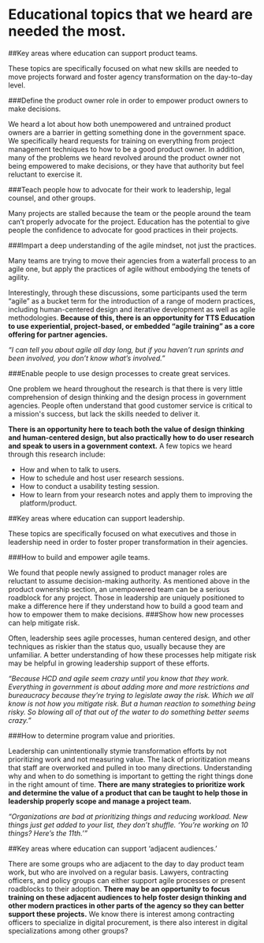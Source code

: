 # Educational topics that we heard are needed the most.

##Key areas where education can support product teams.

These topics are specifically focused on what new skills are needed to move projects forward and foster agency transformation on the day-to-day level.

###Define the product owner role in order to empower product owners to make decisions.

We heard a lot about how both unempowered and untrained product owners are a barrier in getting something done in the government space. We specifically heard requests for training on everything from project management techniques to how to be a good product owner. In addition, many of the problems we heard revolved around the product owner not being empowered to make decisions, or they have that authority but feel reluctant to exercise it. 

###Teach people how to advocate for their work to leadership, legal counsel, and other groups.

Many projects are stalled because the team or the people around the team can’t properly advocate for the project. Education has the potential to give people the confidence to advocate for good practices in their projects. 

###Impart a deep understanding of the agile mindset, not just the practices. 

Many teams are trying to move their agencies from a waterfall process to an agile one, but apply the practices of agile without embodying the tenets of agility. 

Interestingly, through these discussions, some participants used the term “agile” as a bucket term for the introduction of a range of modern practices, including human-centered design and iterative development as well as agile methodologies. **Because of this, there is an opportunity for TTS Education to use experiential, project-based, or embedded “agile training” as a core offering for partner agencies.**

_“I can tell you about agile all day long, but if you haven’t run sprints and been involved, you don’t know what’s involved.”_

###Enable people to use design processes to create great services. 

One problem we heard throughout the research is that there is very little comprehension of design thinking and the design process in government agencies. People often understand that good customer service is critical to a mission's success, but lack the skills needed to deliver it. 

**There is an opportunity here to teach both the value of design thinking and human-centered design, but also practically how to do user research and speak to users in a government context.** A few topics we heard through this research include:

- How and when to talk to users.
- How to schedule and host user research sessions.
- How to conduct a usability testing session.
- How to learn from your research notes and apply them to improving the platform/product.

##Key areas where education can support leadership.

These topics are specifically focused on what executives and those in leadership need in order to foster proper transformation in their agencies.

###How to build and empower agile teams.

We found that people newly assigned to product manager roles are reluctant to assume decision-making authority. As mentioned above in the product ownership section, an unempowered team can be a serious roadblock for any project. Those in leadership are uniquely positioned to make a difference here if they understand how to build a good team and how to empower them to make decisions.
###Show how new processes can help mitigate risk.

Often, leadership sees agile processes, human centered design, and other techniques as riskier than the status quo, usually because they are unfamiliar. A better understanding of how these processes help mitigate risk may be helpful in growing leadership support of these efforts.

_“Because HCD and agile seem crazy until you know that they work. Everything in government is about adding more and more restrictions and bureaucracy because they’re trying to legislate away the risk. Which we all know is not how you mitigate risk. But a human reaction to something being risky. So blowing all of that out of the water to do something better seems crazy.”_

###How to determine program value and priorities.

Leadership can unintentionally stymie transformation efforts by not prioritizing work and not measuring value. The lack of prioritization means that staff are overworked and pulled in too many directions. 
Understanding why and when to do something is important to getting the right things done in the right amount of time. **There are many strategies to prioritize work and determine the value of a product that can be taught to help those in leadership properly scope and manage a project team.**

_“Organizations are bad at prioritizing things and reducing workload. New things just get added to your list, they don’t shuffle. ‘You’re working on 10 things? Here’s the 11th.’”_

##Key areas where education can support ‘adjacent audiences.’

There are some groups who are adjacent to the day to day product team work, but who are involved on a regular basis. Lawyers, contracting officers, and policy groups can either support agile processes or present roadblocks to their adoption. **There may be an opportunity to focus training on these adjacent audiences to help foster design thinking and other modern practices in other parts of the agency so they can better support these projects.** We know there is interest among contracting officers to specialize in digital procurement, is there also interest in digital specializations among other groups? 
